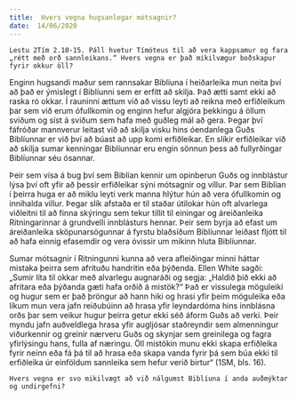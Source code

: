 ```yaml
---
title:  Hvers vegna hugsanlegar mótsagnir?
date:  14/06/2020
---
```


`Lestu 2Tím 2.10-15. Páll hvetur Tímóteus til að vera kappsamur og fara „rétt með orð sannleikans.“ Hvers vegna er það mikilvægur boðskapur fyrir okkur öll?`

Enginn hugsandi maður sem rannsakar Biblíuna í heiðarleika mun neita því að það er ýmislegt í Biblíunni sem er erfitt að skilja. Það ætti samt ekki að raska ró okkar. Í rauninni ættum við að vissu leyti að reikna með erfiðleikum þar sem við erum ófullkomin og enginn hefur algjöra þekkingu á öllum sviðum og síst á sviðum sem hafa með guðleg mál að gera. Þegar því fáfróðar mannverur leitast við að skilja visku hins óendanlega Guðs Biblíunnar er við því að búast að upp komi erfiðleikar. En slíkir erfiðleikar við að skilja sumar kenningar Biblíunnar eru engin sönnun þess að fullyrðingar Biblíunnar séu ósannar.

Þeir sem vísa á bug því sem Biblían kennir um opinberun Guðs og innblástur lýsa því oft yfir að þessir erfiðleikar sýni mótsagnir og villur. Þar sem Biblían í þeirra huga er að miklu leyti verk manna hlýtur hún að vera ófullkomin og innihalda villur. Þegar slík afstaða er til staðar útilokar hún oft alvarlega viðleitni til að finna skýringu sem tekur tillit til einingar og áreiðanleika Ritningarinnar á grundvelli innblásturs hennar. Þeir sem byrja að efast um áreiðanleika sköpunarsögunnar á fyrstu blaðsíðum Biblíunnar leiðast fljótt til að hafa einnig efasemdir og vera óvissir um mikinn hluta Biblíunnar.

Sumar mótsagnir í Ritningunni kunna að vera afleiðingar minni háttar mistaka þeirra sem afrituðu handritin eða þýðenda. Ellen White sagði: „Sumir líta til okkar með alvarlegu augnaráði og segja: „Haldið þið ekki að afritara eða þýðanda gæti hafa orðið á mistök?“ Það er vissulega möguleiki og hugur sem er það þröngur að hann hiki og hrasi yfir þeim möguleika eða líkum mun vera jafn reiðubúinn að hrasa yfir leyndardóma hins innblásna orðs þar sem veikur hugur þeirra getur ekki séð áform Guðs að verki. Þeir myndu jafn auðveldlega hrasa yfir augljósar staðreyndir sem almenningur viðurkennir og greinir nærveru Guðs og skynjar sem greinilega og fagra yfirlýsingu hans, fulla af næringu. Öll mistökin munu ekki skapa erfiðleika fyrir neinn eða fá þá til að hrasa eða skapa vanda fyrir þá sem búa ekki til erfiðleika úr einföldum sannleika sem hefur verið birtur“ (1SM, bls. 16).

`Hvers vegna er svo mikilvægt að við nálgumst Biblíuna í anda auðmýktar og undirgefni?`